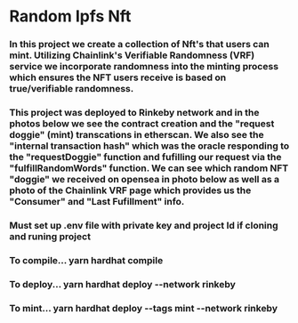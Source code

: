 # Random Ipfs Nft 

### In this project we create a collection of Nft's that users can mint. Utilizing Chainlink's Verifiable Randomness (VRF) service we incorporate randomness into the minting process which ensures the NFT users receive is based on true/verifiable randomness.

### This project was deployed to Rinkeby network and in the photos below we see the contract creation and the "request doggie" (mint) transcations in etherscan. We also see the "internal transaction hash" which was the oracle responding to the "requestDoggie" function and fufilling our request via the "fulfillRandomWords" function. We can see which random NFT "doggie" we received on opensea in photo below as well as a photo of the Chainlink VRF page which provides us the "Consumer" and "Last Fufillment" info.

### Must set up .env file with private key and project Id if cloning and runing project
### To compile... yarn hardhat compile
### To deploy... yarn hardhat deploy --network rinkeby
### To mint... yarn hardhat deploy --tags mint --network rinkeby 